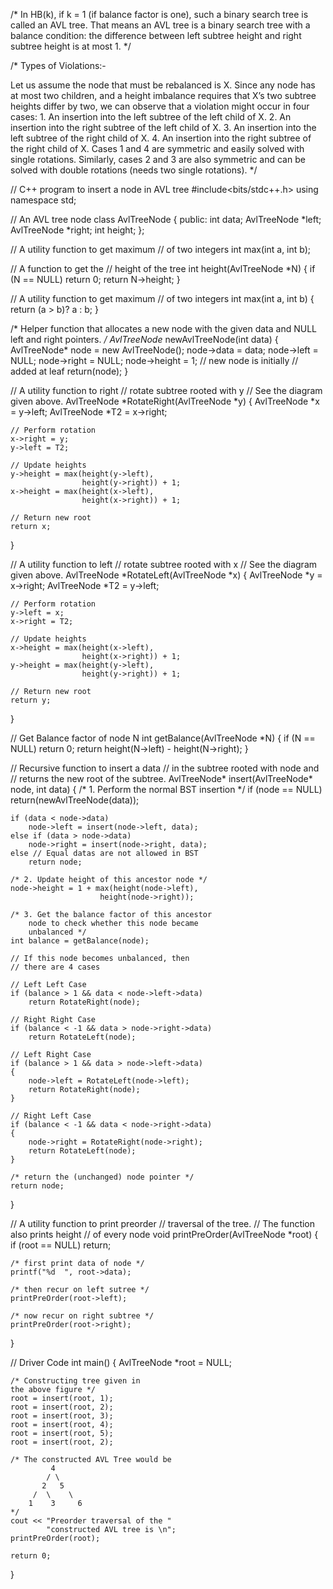 /*
In HB(k), if k = 1 (if balance factor is one), such a binary search tree is called an AVL tree. That
means an AVL tree is a binary search tree with a balance condition: the difference between left
subtree height and right subtree height is at most 1.
*/

/*
Types of Violations:-

Let us assume the node that must be rebalanced is X. Since any node has at most two children, and
a height imbalance requires that X’s two subtree heights differ by two, we can observe that a
violation might occur in four cases:
    1. An insertion into the left subtree of the left child of X.
    2. An insertion into the right subtree of the left child of X.
    3. An insertion into the left subtree of the right child of X.
    4. An insertion into the right subtree of the right child of X.
  Cases 1 and 4 are symmetric and easily solved with single rotations. Similarly, cases 2 and 3 are
also symmetric and can be solved with double rotations (needs two single rotations).
*/




// C++ program to insert a node in AVL tree
#include<bits/stdc++.h>
using namespace std;
 
// An AVL tree node
class AvlTreeNode
{
    public:
    int data;
    AvlTreeNode *left;
    AvlTreeNode *right;
    int height;
};
 
// A utility function to get maximum
// of two integers
int max(int a, int b);
 
// A  function to get the
// height of the tree
int height(AvlTreeNode *N)
{
    if (N == NULL)
        return 0;
    return N->height;
}
 
// A utility function to get maximum
// of two integers
int max(int a, int b)
{
    return (a > b)? a : b;
}
 
/* Helper function that allocates a
   new node with the given data and
   NULL left and right pointers. */
AvlTreeNode* newAvlTreeNode(int data)
{
    AvlTreeNode* node = new AvlTreeNode();
    node->data = data;
    node->left = NULL;
    node->right = NULL;
    node->height = 1; // new node is initially
                      // added at leaf
    return(node);
}
 
// A utility function to right
// rotate subtree rooted with y
// See the diagram given above.
AvlTreeNode *RotateRight(AvlTreeNode *y)
{
    AvlTreeNode *x = y->left;
    AvlTreeNode *T2 = x->right;
 
    // Perform rotation
    x->right = y;
    y->left = T2;
 
    // Update heights
    y->height = max(height(y->left),
                    height(y->right)) + 1;
    x->height = max(height(x->left),
                    height(x->right)) + 1;
 
    // Return new root
    return x;
}
 
// A utility function to left
// rotate subtree rooted with x
// See the diagram given above.
AvlTreeNode *RotateLeft(AvlTreeNode *x)
{
    AvlTreeNode *y = x->right;
    AvlTreeNode *T2 = y->left;
 
    // Perform rotation
    y->left = x;
    x->right = T2;
 
    // Update heights
    x->height = max(height(x->left),   
                    height(x->right)) + 1;
    y->height = max(height(y->left),
                    height(y->right)) + 1;
 
    // Return new root
    return y;
}
 
// Get Balance factor of node N
int getBalance(AvlTreeNode *N)
{
    if (N == NULL)
        return 0;
    return height(N->left) - height(N->right);
}
 
// Recursive function to insert a data
// in the subtree rooted with node and
// returns the new root of the subtree.
AvlTreeNode* insert(AvlTreeNode* node, int data)
{
    /* 1. Perform the normal BST insertion */
    if (node == NULL)
        return(newAvlTreeNode(data));
 
    if (data < node->data)
        node->left = insert(node->left, data);
    else if (data > node->data)
        node->right = insert(node->right, data);
    else // Equal datas are not allowed in BST
        return node;
 
    /* 2. Update height of this ancestor node */
    node->height = 1 + max(height(node->left),
                        height(node->right));
 
    /* 3. Get the balance factor of this ancestor
        node to check whether this node became
        unbalanced */
    int balance = getBalance(node);
 
    // If this node becomes unbalanced, then
    // there are 4 cases
 
    // Left Left Case
    if (balance > 1 && data < node->left->data)
        return RotateRight(node);
 
    // Right Right Case
    if (balance < -1 && data > node->right->data)
        return RotateLeft(node);
 
    // Left Right Case
    if (balance > 1 && data > node->left->data)
    {
        node->left = RotateLeft(node->left);
        return RotateRight(node);
    }
 
    // Right Left Case
    if (balance < -1 && data < node->right->data)
    {
        node->right = RotateRight(node->right);
        return RotateLeft(node);
    }
 
    /* return the (unchanged) node pointer */
    return node;
}
 
// A utility function to print preorder
// traversal of the tree.
// The function also prints height
// of every node
void printPreOrder(AvlTreeNode *root)
{
    if (root == NULL)
        return;
 
    /* first print data of node */
    printf("%d  ", root->data);
 
    /* then recur on left sutree */
    printPreOrder(root->left);
 
    /* now recur on right subtree */
    printPreOrder(root->right);
    
}
 
// Driver Code
int main()
{
    AvlTreeNode *root = NULL;
     
    /* Constructing tree given in
    the above figure */
    root = insert(root, 1);
    root = insert(root, 2);
    root = insert(root, 3);
    root = insert(root, 4);
    root = insert(root, 5);
    root = insert(root, 2);
     
    /* The constructed AVL Tree would be
             4
            / \
           2   5
         /  \    \
        1    3     6
    */
    cout << "Preorder traversal of the "
            "constructed AVL tree is \n";
    printPreOrder(root);
     
    return 0;
}
